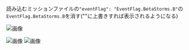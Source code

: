 読み込むミッションファイルの`"eventFlag": "EventFlag.BetaStorms.B"`の`EventFlag.BetaStorms.B`を消す(""に上書きすれば表示されるようになる)

![画像](https://pbs.twimg.com/media/GF-CeBna0AAn1yA?format=jpg&name=large "変更後の表示")

![画像]([https://pbs.twimg.com/media/GF-CeBna0AAn1yA?format=jpg&name=large](https://media.discordapp.net/attachments/1179056331068538910/1205904949817380944/image.png?ex=65da1180&is=65c79c80&hm=23e7e85fbff3e673242cadc990ea3f08c6f434323a49f0e99fae592eee7b9a56&=&format=webp&quality=lossless)https://media.discordapp.net/attachments/1179056331068538910/1205904949817380944/image.png?ex=65da1180&is=65c79c80&hm=23e7e85fbff3e673242cadc990ea3f08c6f434323a49f0e99fae592eee7b9a56&=&format=webp&quality=lossless "変更前のファイル")
![画像]([https://pbs.twimg.com/media/GF-CeBna0AAn1yA?format=jpg&name=large](https://media.discordapp.net/attachments/1179056331068538910/1205904950132080712/image.png?ex=65da1180&is=65c79c80&hm=a9920bfc1a5d5cbd0690350fe8250abf70d365282c2d0daa50ba09b4c140aa32&=&format=webp&quality=lossless)https://media.discordapp.net/attachments/1179056331068538910/1205904950132080712/image.png?ex=65da1180&is=65c79c80&hm=a9920bfc1a5d5cbd0690350fe8250abf70d365282c2d0daa50ba09b4c140aa32&=&format=webp&quality=lossless "変更後のファイル")
